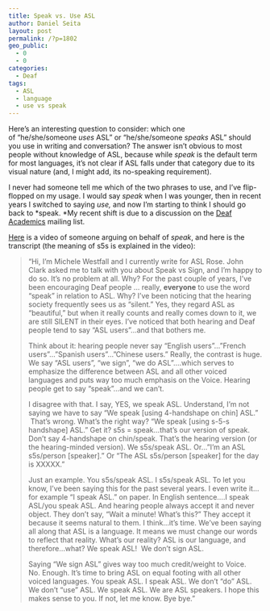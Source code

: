 ```yaml
---
title: Speak vs. Use ASL
author: Daniel Seita
layout: post
permalink: /?p=1802
geo_public:
  - 0
  - 0
categories:
  - Deaf
tags:
  - ASL
  - language
  - use vs speak
---
```

Here&#8217;s an interesting question to consider: which one of &#8220;he/she/someone *uses* ASL&#8221; or &#8220;he/she/someone *speaks* ASL&#8221; should you use in writing and conversation? The answer isn&#8217;t obvious to most people without knowledge of ASL, because while *speak* is the default term for most languages, it&#8217;s not clear if ASL falls under that category due to its visual nature (and, I might add, its no-speaking requirement).

I never had someone tell me which of the two phrases to use, and I&#8217;ve flip-flopped on my usage. I would say *speak* when I was younger, then in recent years I switched to saying *use,* and now I&#8217;m starting to think I should go back to *speak. *My recent shift is due to a discussion on the [Deaf Academics][1] mailing list.

[Here][2] is a video of someone arguing on behalf of *speak*, and here is the transcript (the meaning of s5s is explained in the video):

> &#8220;Hi, I&#8217;m Michele Westfall and I currently write for ASL Rose. John Clark asked me to talk with you about Speak vs Sign, and I&#8217;m happy to do so. It&#8217;s no problem at all. Why? For the past couple of years, I&#8217;ve been encouraging Deaf people &#8230; really, **everyone** to use the word &#8220;speak&#8221; in relation to ASL. Why? I&#8217;ve been noticing that the hearing society frequently sees us as &#8220;silent.&#8221; Yes, they regard ASL as &#8220;beautiful,&#8221; but when it really counts and really comes down to it, we are still SILENT in their eyes. I&#8217;ve noticed that both hearing and Deaf people tend to say &#8220;ASL users&#8221;&#8230;and that bothers me.
> 
> Think about it: hearing people never say &#8220;English users&#8221;&#8230;&#8221;French users&#8221;&#8230;&#8221;Spanish users&#8221;&#8230;&#8221;Chinese users.&#8221; Really, the contrast is huge. We say &#8220;ASL users&#8221;, &#8220;we sign&#8221;, &#8220;we do ASL&#8221;&#8230;.which serves to emphasize the difference between ASL and all other voiced languages and puts way too much emphasis on the Voice. Hearing people get to say &#8220;speak&#8221;&#8230;and we can&#8217;t.
> 
> I disagree with that. I say, YES, we speak ASL. Understand, I&#8217;m not saying we have to say &#8220;We speak [using 4-handshape on chin] ASL.&#8221;  That&#8217;s wrong. What&#8217;s the right way? &#8220;We speak [using s-5-s handshape] ASL.&#8221; Get it? s5s = speak&#8230;that&#8217;s our version of speak. Don&#8217;t say 4-handshape on chin/speak. That&#8217;s the hearing version (or the hearing-minded version). We s5s/speak ASL. Or&#8230;&#8221;I&#8217;m an ASL s5s/person [speaker].&#8221; Or &#8220;The ASL s5s/person [speaker] for the day is XXXXX.&#8221;
> 
> Just an example. You s5s/speak ASL. I s5s/speak ASL. To let you know, I&#8217;ve been saying this for the past several years. I even write it&#8230;for example &#8220;I speak ASL.&#8221; on paper. In English sentence&#8230;.I speak ASL/you speak ASL. And hearing people always accept it and never object. They don&#8217;t say, &#8220;Wait a minute! What&#8217;s this?&#8221; They accept it because it seems natural to them. I think&#8230;it&#8217;s time. We&#8217;ve been saying all along that ASL is a language. It means we must change our words to reflect that reality. What&#8217;s our reality? ASL is our language, and therefore&#8230;what? We speak ASL!  We don&#8217;t sign ASL.
> 
> Saying &#8220;We sign ASL&#8221; gives way too much credit/weight to Voice. No. Enough. It&#8217;s time to bring ASL on equal footing with all other voiced languages. You speak ASL. I speak ASL. We don&#8217;t &#8220;do&#8221; ASL. We don&#8217;t &#8220;use&#8221; ASL. We speak ASL. We are ASL speakers. I hope this makes sense to you. If not, let me know. Bye bye.&#8221;

 [1]: http://seitad.wordpress.com/2013/06/23/the-deaf-academics-mailing-list/
 [2]: https://www.youtube.com/watch?v=oo4Kb4oT9Xc